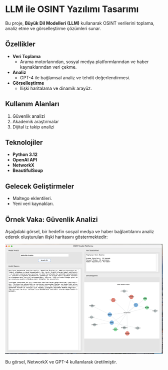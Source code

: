 # LLM ile OSINT Yazılımı Tasarımı

Bu proje, **Büyük Dil Modelleri (LLM)** kullanarak OSINT verilerini toplama, analiz etme ve görselleştirme çözümleri sunar.

## Özellikler
- **Veri Toplama**
  - Arama motorlarından, sosyal medya platformlarından ve haber kaynaklarından veri çekme.
- **Analiz**
  - GPT-4 ile bağlamsal analiz ve tehdit değerlendirmesi.
- **Görselleştirme**
  - İlişki haritalama ve dinamik arayüz.

## Kullanım Alanları
1. Güvenlik analizi
2. Akademik araştırmalar
3. Dijital iz takip analizi

## Teknolojiler
- **Python 3.12**
- **OpenAI API**
- **NetworkX**
- **BeautifulSoup**

## Gelecek Geliştirmeler
- Maltego eklentileri.
- Yeni veri kaynakları.

## Örnek Vaka: Güvenlik Analizi

Aşağıdaki görsel, bir hedefin sosyal medya ve haber bağlantılarını analiz ederek oluşturulan ilişki haritasını göstermektedir:

![Örnek Vaka](ornek.png)

Bu görsel, NetworkX ve GPT-4 kullanılarak üretilmiştir.


